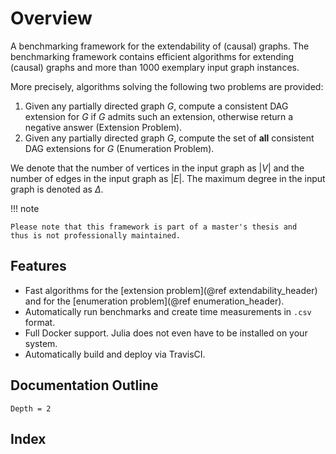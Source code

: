 # Overview

A benchmarking framework for the extendability of (causal) graphs.
The benchmarking framework contains efficient algorithms for extending
(causal) graphs and more than 1000 exemplary input graph instances.

More precisely, algorithms solving the following two problems are provided:
1. Given any partially directed graph $G$, compute a consistent DAG extension for $G$ if $G$ admits such an extension, otherwise return a negative answer (Extension Problem).
2. Given any partially directed graph $G$, compute the set of **all** consistent DAG extensions for $G$ (Enumeration Problem).

We denote that the number of vertices in the input graph as $|V|$ and the
number of edges in the input graph as $|E|$. The maximum degree in the
input graph is denoted as $\Delta$.

!!! note

	Please note that this framework is part of a master's thesis and
	thus is not professionally maintained.

## Features

- Fast algorithms for the [extension problem](@ref extendability_header) and for the [enumeration problem](@ref enumeration_header).
- Automatically run benchmarks and create time measurements in `.csv` format.
- Full Docker support. Julia does not even have to be installed on your system.
- Automatically build and deploy via TravisCI.

## Documentation Outline

```@contents
Depth = 2
```

## Index

```@index
```